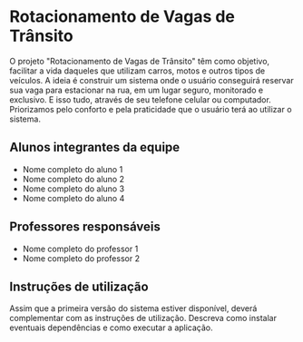 # Rotacionamento de Vagas de Trânsito

O projeto "Rotacionamento de Vagas de Trânsito" têm como objetivo, facilitar a vida daqueles que utilizam carros, motos e outros tipos de veículos. A ideia é construir um sistema onde o usuário conseguirá reservar sua vaga para estacionar na rua, em um lugar seguro, monitorado e exclusivo. E isso tudo, através de seu telefone celular ou computador. Priorizamos pelo conforto e pela praticidade que o usuário terá ao utilizar o sistema.

## Alunos integrantes da equipe

* Nome completo do aluno 1
* Nome completo do aluno 2
* Nome completo do aluno 3
* Nome completo do aluno 4

## Professores responsáveis

* Nome completo do professor 1
* Nome completo do professor 2

## Instruções de utilização

Assim que a primeira versão do sistema estiver disponível, deverá complementar com as instruções de utilização. Descreva como instalar eventuais dependências e como executar a aplicação.
